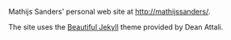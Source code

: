 Mathijs Sanders' personal web site at [http://mathijssanders/](http://mathijssanders.github.io/).

The site uses the [Beautiful Jekyll](http://deanattali.com/beautiful-jekyll) theme provided by Dean Attali.
